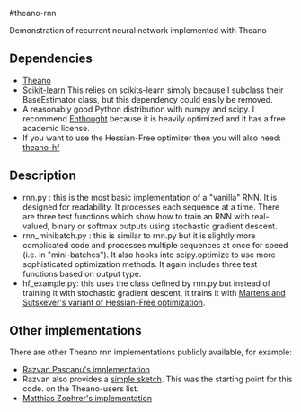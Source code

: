 #theano-rnn

Demonstration of recurrent neural network implemented with Theano

## Dependencies

* [Theano](http://deeplearning.net/software/theano/)
* [Scikit-learn](http://scikit-learn.org/stable/)
This relies on scikits-learn simply because I subclass their BaseEstimator
class, but this dependency could easily be removed.
* A reasonably good Python distribution with numpy and scipy. I
recommend [Enthought](http://enthought.com/) because it is heavily optimized and it has a free
academic license.
* If you want to use the Hessian-Free optimizer then you will also need:
[theano-hf](https://github.com/boulanni/theano-hf)

## Description

* rnn.py : this is the most basic implementation of a "vanilla" RNN. It
is designed for readability. It processes each sequence at a time.
There are three test functions which show how to train an RNN with
real-valued, binary or softmax outputs using stochastic gradient
descent.
* rnn_minibatch.py : this is similar to rnn.py but it is slightly more
complicated code and processes multiple sequences at once for speed
(i.e. in "mini-batches"). It also hooks into scipy.optimize to use
more sophisticated optimization methods. It again includes three test
functions based on output type.
* hf_example.py: this uses the class defined by rnn.py but instead of
training it with stochastic gradient descent, it trains it with
[Martens and Sutskever's variant of Hessian-Free optimization](http://www.cs.toronto.edu/~jmartens/docs/RNN_HF.pdf).

## Other implementations

There are other Theano rnn implementations publicly available, for example:
* [Razvan Pascanu's implementation](https://github.com/pascanur/RNN-theano)
* Razvan also provides a [simple sketch](http://groups.google.com/group/theano-users/browse_thread/thread/39c755b93675f437). This was the starting point for this code. on the Theano-users list. 
* [Matthias Zoehrer's implementation](https://github.com/mzoehr/Theano/tree/rnn_benchmark/benchmark/rnn)
